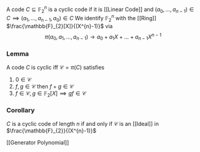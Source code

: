 A code $C\subseteq \mathbb{F}_{2}^{n}$ is a cyclic code if it is [[Linear Code]] and 
$(a_{0},\dots,a_{n-1})\in C\implies(a_{1},\dots,a_{n-1},a_{0})\in C$
We identify $\mathbb{F}_{2}^{n}$ with the [[Ring]] $\frac{\mathbb{F}_{2}[X]}{(X^{n}-1)}$ via
$$
\pi(a_{0},a_{1},\dots,a_{n-1})\to a_{0}+a_{1}X+\dots+a_{n-1}X^{n-1} 
$$
### Lemma
A code $C$ is cyclic iff $\mathcal{C}=\pi(C)$ satisfies
1. $0\in \mathcal{C}$
2. $f,g\in \mathcal{C}$ then $f+g\in \mathcal{C}$
3. $f\in \mathcal{C}, g\in \mathbb{F}_{2}[X]\implies gf\in \mathcal{C}$
### Corollary
$C$ is a cyclic code of length $n$ if and only if $\mathcal{C}$ is an [[Ideal]] in $\frac{\mathbb{F}_{2}}{(X^{n}-1)}$

[[Generator Polynomial]]
